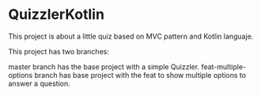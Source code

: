 # QuizzlerKotlin

This project is about a little quiz based on MVC pattern and Kotlin languaje.

This project has two branches:

master branch has the base project with a simple Quizzler.
feat-multiple-options branch has base project with the feat to show multiple options to answer a question.
